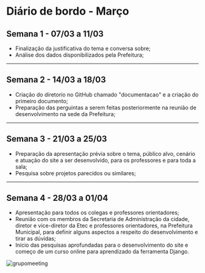 

# Diário de bordo - Março


## **Semana 1 - 07/03 a 11/03**

- Finalização da justificativa do tema e conversa sobre;
- Análise dos dados disponibilizados pela Prefeitura;
___

## **Semana 2 - 14/03 a 18/03**

- Criação do diretorio no GitHub chamado "documentacao" e a criação do primeiro documento;
- Preparação das perguintas a serem feitas posteriormente na reunião de desenvolvimento na sede da Prefeitura;
___

## **Semana 3 - 21/03 a 25/03**

- Preparação da apresentação prévia sobre o tema, público alvo, cenário e atuação do site a ser desenvolvido, para os professores e para toda a sala;
- Pesquisa sobre projetos parecidos ou similares;
___

## **Semana 4 - 28/03 a 01/04**

- Apresentação para todos os colegas e professores orientadores;
- Reunião com os membros da Secretaria de Administração da cidade, diretor e vice-diretor da Etec e professores orientadores, na Prefeitura Municipal, para definir alguns aspectos a respeito do desenvolvimento e tirar as dúvidas;
- Início das pesquisas aprofundadas para o desenvolvimento do site e começo de um curso online para aprendizado da ferramenta Django.

![grupomeeting](https://user-images.githubusercontent.com/100131086/161537369-14aff25e-4744-4015-84c4-ff584510dbe7.jpg)                       


